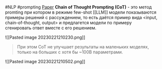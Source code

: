 #NLP #prompting
[Paper](https://arxiv.org/abs/2201.11903)
**Chain of Thought Prompting (CoT)** - это метод promting при котором в режиме few-shot [[LLM]] модели показываются примеры решений с рассуждением, то есть даётся пример вида <input, chain-of-thought, output> и предлагется модели по примеру сгенировать ответ вместе с его решением.

![[Pasted image 20230221210230.png]]

>При этом CoT не улучшает результаты на маленьких моделях, только на больших с хотя бы ~100B параметрами.

![[Pasted image 20230221210502.png]]
